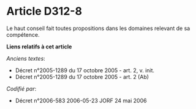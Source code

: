 # Article D312-8

Le haut conseil fait toutes propositions dans les domaines relevant de sa compétence.

**Liens relatifs à cet article**

_Anciens textes_:

  - Décret n°2005-1289 du 17 octobre 2005 - art. 2, v. init.
  - Décret n°2005-1289 du 17 octobre 2005 - art. 2 (Ab)

_Codifié par_:

  - Décret n°2006-583 2006-05-23 JORF 24 mai 2006
